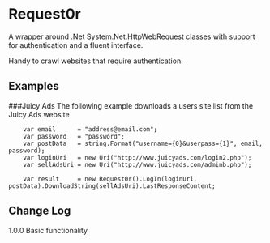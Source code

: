 Request0r
=========
A wrapper around .Net System.Net.HttpWebRequest classes with support for authentication and a fluent interface.

Handy to crawl websites that require authentication.

Examples
--------

###Juicy Ads
The following example downloads a users site list from the Juicy Ads website
```
	var email      = "address@email.com";
	var password   = "password";
	var postData   = string.Format("username={0}&userpass={1}", email, password);
	var loginUri   = new Uri("http://www.juicyads.com/login2.php");
	var sellAdsUri = new Uri("http://www.juicyads.com/adminb.php");
	
	var result     = new Request0r().LogIn(loginUri, postData).DownloadString(sellAdsUri).LastResponseContent;
```

Change Log
----------
1.0.0 Basic functionality
